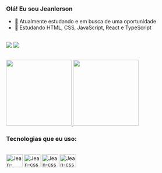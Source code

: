 ### Olá! Eu sou Jeanlerson


- 🔭 Atualmente estudando e em busca de uma oportunidade
- 🌱 Estudando HTML, CSS, JavaScript, React e TypeScript


<div><br/>
  <a href="https://www.instagram.com/jeanlerson/" target="_blank"><img src="https://img.shields.io/badge/Instagram-E4405F?style=for-the-badge&logo=instagram&logoColor=white"/></a>
  <a href="https://www.linkedin.com/in/jeanlerson-santos-silva" target="_blank"><img src="https://img.shields.io/badge/LinkedIn-0077B5?style=for-the-badge&logo=linkedin&logoColor=white"/></a>
</div>

##

<div>
  <a href="https://github.com/Jeanlerson">
  <img height= 180cm src= "https://github-readme-stats.vercel.app/api?username=Jeanlerson&show_icons=true&theme=transparent&bg_color=DEG,0d0202,2b53b7&text_color=4682b4&title_color=00ced1&icon_color=00ced1"/>
  <img height= 180cm src= "https://github-readme-stats.vercel.app/api/top-langs/?username=Jeanlerson&size_weight=0.5&count_weight=0.5&layout=compact&show_icons=true&theme=transparent&bg_color=DEG,2b53b7,0d0202&text_color=00ced1&title_color=00ced1&icon_color=00ced1" /></a>
</div>

### Tecnologias que eu uso:
<div style="display: inline_block"><br/>
  <img aling="center" alt="Jean-html" height="35" width="45" src="https://cdn.jsdelivr.net/gh/devicons/devicon/icons/html5/html5-original.svg"/>
  <img aling="center" alt="Jean-css" height="35" width="45" src="https://cdn.jsdelivr.net/gh/devicons/devicon/icons/css3/css3-original.svg" />
  <img aling="center" alt="Jean-css" height="35" width="45" src="https://cdn.jsdelivr.net/gh/devicons/devicon/icons/javascript/javascript-original.svg" />
  <img aling="center" alt="Jean-css" height="35" width="45" src="https://cdn.jsdelivr.net/gh/devicons/devicon/icons/react/react-original.svg" />
</div>
